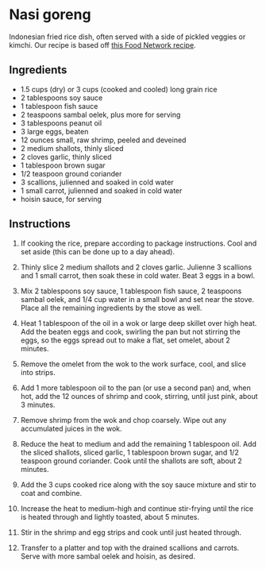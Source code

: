 # Nasi goreng

Indonesian fried rice dish, often served with a side of pickled veggies or kimchi. Our recipe is based off [this Food Network recipe](https://www.foodnetwork.com/applink/recipes/food-network-kitchen/nasi-goreng-5482485). 


## Ingredients

- 1.5 cups (dry) or 3 cups (cooked and cooled) long grain rice
- 2 tablespoons soy sauce
- 1 tablespoon fish sauce
- 2 teaspoons sambal oelek, plus more for serving
- 3 tablespoons peanut oil
- 3 large eggs, beaten
- 12 ounces small, raw shrimp, peeled and deveined
- 2 medium shallots, thinly sliced
- 2 cloves garlic, thinly sliced
- 1 tablespoon brown sugar
- 1/2 teaspoon ground coriander
- 3 scallions, julienned and soaked in cold water
- 1 small carrot, julienned and soaked in cold water
- hoisin sauce, for serving


## Instructions

1. If cooking the rice, prepare according to package instructions. Cool and set aside (this can be done up to a day ahead).

2. Thinly slice 2 medium shallots and 2 cloves garlic. Julienne 3 scallions and 1 small carrot, then soak these in cold water. Beat 3 eggs in a bowl.

3. Mix 2 tablespoons soy sauce, 1 tablespoon fish sauce, 2 teaspoons sambal oelek, and 1/4 cup water in a small bowl and set near the stove. Place all the remaining ingredients by the stove as well.

4. Heat 1 tablespoon of the oil in a wok or large deep skillet over high heat. Add the beaten eggs and cook, swirling the pan but not stirring the eggs, so the eggs spread out to make a flat, set omelet, about 2 minutes.

5. Remove the omelet from the wok to the work surface, cool, and slice into strips.

6. Add 1 more tablespoon oil to the pan (or use a second pan) and, when hot, add the 12 ounces of shrimp and cook, stirring, until just pink, about 3 minutes.

7. Remove shrimp from the wok and chop coarsely. Wipe out any accumulated juices in the wok.

8. Reduce the heat to medium and add the remaining 1 tablespoon oil. Add the sliced shallots, sliced garlic, 1 tablespoon brown sugar, and 1/2 teaspoon ground coriander. Cook until the shallots are soft, about 2 minutes.

9. Add the 3 cups cooked rice along with the soy sauce mixture and stir to coat and combine.

10. Increase the heat to medium-high and continue stir-frying until the rice is heated through and lightly toasted, about 5 minutes.

11. Stir in the shrimp and egg strips and cook until just heated through.

12. Transfer to a platter and top with the drained scallions and carrots. Serve with more sambal oelek and hoisin, as desired.